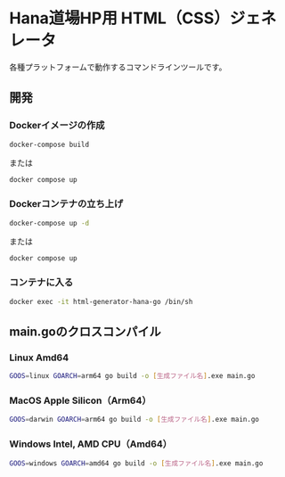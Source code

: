 # Hana道場HP用 HTML（CSS）ジェネレータ

各種プラットフォームで動作するコマンドラインツールです。

## 開発

### Dockerイメージの作成

```sh
docker-compose build
```
または
```sh
docker compose up
```

### Dockerコンテナの立ち上げ

```sh
docker-compose up -d
```
または
```sh
docker compose up
```

### コンテナに入る

```sh
docker exec -it html-generator-hana-go /bin/sh
```

## main.goのクロスコンパイル

### Linux Amd64

```sh
GOOS=linux GOARCH=arm64 go build -o [生成ファイル名].exe main.go
```

### MacOS Apple Silicon（Arm64）

```sh
GOOS=darwin GOARCH=arm64 go build -o [生成ファイル名].exe main.go
```

### Windows Intel, AMD CPU（Amd64）

```sh
GOOS=windows GOARCH=amd64 go build -o [生成ファイル名].exe main.go
```